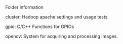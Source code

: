 Folder information

  cluster: Hadoop apache settings and usage tests

  gpio: C/C++ Functions for GPIOs

  opencv: System for acquiring and processing images.
